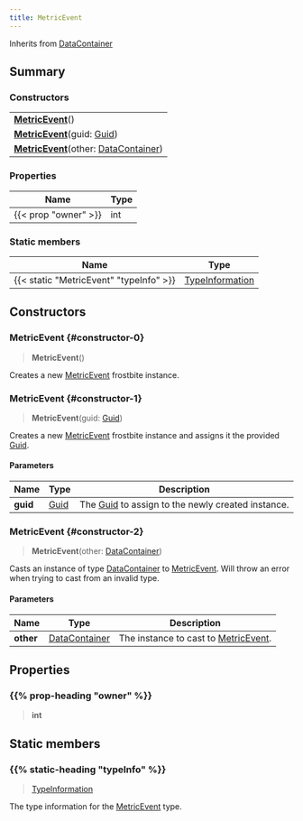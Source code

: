 ```yaml
---
title: MetricEvent
---
```


Inherits from 
[DataContainer](/vext/ref/shared/class/datacontainer)

## Summary
### Constructors
| |
| ----------- |
| **[MetricEvent](#constructor-0)**() |
| **[MetricEvent](#constructor-1)**(guid: [Guid](/vext/ref/shared/class/guid)) |
| **[MetricEvent](#constructor-2)**(other: [DataContainer](/vext/ref/shared/class/datacontainer)) |

### Properties
| Name | Type |
| ---- | ---- |
| {{< prop "owner" >}} | int |

### Static members
| Name | Type |
| ---- | ---- |
| {{< static "MetricEvent" "typeInfo" >}} | [TypeInformation](/vext/ref/shared/class/typeinformation) |

## Constructors
### MetricEvent {#constructor-0}
> **MetricEvent**()

Creates a new [MetricEvent](/vext/ref/fb/metricevent) frostbite instance.

### MetricEvent {#constructor-1}
> **MetricEvent**(guid: [Guid](/vext/ref/shared/class/guid))

Creates a new [MetricEvent](/vext/ref/fb/metricevent) frostbite instance and assigns it the provided [Guid](/vext/ref/shared/class/guid).

#### Parameters
| Name | Type | Description |
| ---- | ---- | ----------- |
| **guid** | [Guid](/vext/ref/shared/class/guid) | The [Guid](/vext/ref/shared/class/guid) to assign to the newly created instance. |

### MetricEvent {#constructor-2}
> **MetricEvent**(other: [DataContainer](/vext/ref/shared/class/datacontainer))

Casts an instance of type [DataContainer](/vext/ref/shared/class/datacontainer) to [MetricEvent](/vext/ref/fb/metricevent). Will throw an error when trying to cast from an invalid type.

#### Parameters
| Name | Type | Description |
| ---- | ---- | ----------- |
| **other** | [DataContainer](/vext/ref/shared/class/datacontainer) | The instance to cast to [MetricEvent](/vext/ref/fb/metricevent). |

## Properties
### {{% prop-heading "owner" %}}
> **int**

## Static members
### {{% static-heading "typeInfo" %}}
> [TypeInformation](/vext/ref/shared/class/typeinformation)

The type information for the [MetricEvent](/vext/ref/fb/metricevent) type.


